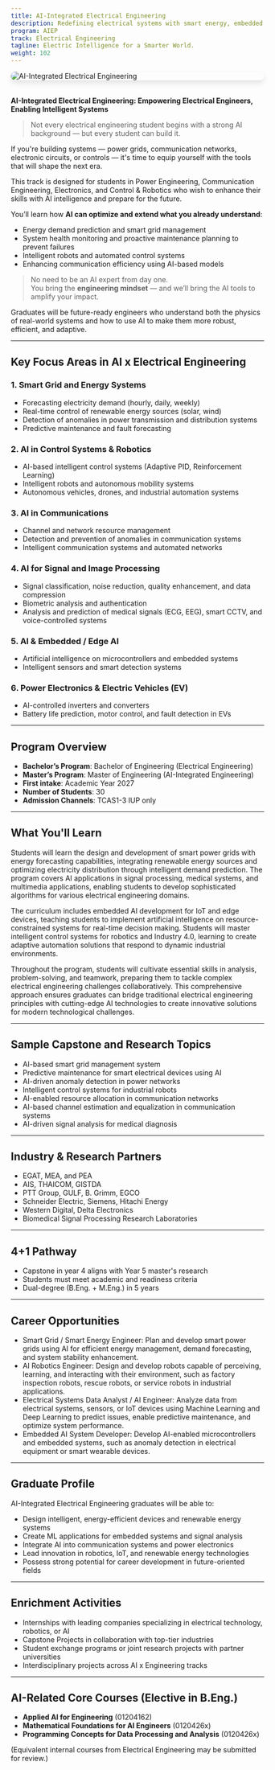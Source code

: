 ```yaml
---
title: AI-Integrated Electrical Engineering
description: Redefining electrical systems with smart energy, embedded AI, autonomous control, and intelligent communication.<br>**Accepting new enrollments next year (academic year 2027).**
program: AIEP
track: Electrical Engineering
tagline: Electric Intelligence for a Smarter World.
weight: 102
---
```


<img src="/img/banners/electrical-hero-new.png"
     alt="AI-Integrated Electrical Engineering"
     style="max-width: 100%; height: auto; margin: 0 0 2rem 0; border-radius: 1rem; box-shadow: 0 6px 12px rgba(0,0,0,0.1); display: block;" />


**AI-Integrated Electrical Engineering: Empowering Electrical Engineers, Enabling Intelligent Systems**  

> Not every electrical engineering student begins with a strong AI background — but every student can build it. 

If you're building systems — power grids, communication networks, electronic circuits, or controls — it's time to equip yourself with the tools that will shape the next era.

This track is designed for students in Power Engineering, Communication Engineering, Electronics, and Control & Robotics who wish to enhance their skills with AI intelligence and prepare for the future.

You’ll learn how **AI can optimize and extend what you already understand**:

- Energy demand prediction and smart grid management 
- System health monitoring and proactive maintenance planning to prevent failures   
- Intelligent robots and automated control systems  
- Enhancing communication efficiency using AI-based models

> No need to be an AI expert from day one.  
> You bring the **engineering mindset** — and we’ll bring the AI tools to amplify your impact.

Graduates will be future-ready engineers who understand both the physics of real-world systems and how to use AI to make them more robust, efficient, and adaptive.

---

##  Key Focus Areas in AI x Electrical Engineering

### 1. Smart Grid and Energy Systems
- Forecasting electricity demand (hourly, daily, weekly)
- Real-time control of renewable energy sources (solar, wind)
- Detection of anomalies in power transmission and distribution systems
- Predictive maintenance and fault forecasting

### 2. AI in Control Systems & Robotics
- AI-based intelligent control systems (Adaptive PID, Reinforcement Learning)
- Intelligent robots and autonomous mobility systems
- Autonomous vehicles, drones, and industrial automation systems

### 3. AI in Communications
- Channel and network resource management
- Detection and prevention of anomalies in communication systems
- Intelligent communication systems and automated networks

### 4. AI for Signal and Image Processing
- Signal classification, noise reduction, quality enhancement, and data compression
- Biometric analysis and authentication
- Analysis and prediction of medical signals (ECG, EEG), smart CCTV, and voice-controlled systems

### 5. AI & Embedded / Edge AI
- Artificial intelligence on microcontrollers and embedded systems
- Intelligent sensors and smart detection systems

### 6. Power Electronics & Electric Vehicles (EV)
- AI-controlled inverters and converters
- Battery life prediction, motor control, and fault detection in EVs

---

##  Program Overview

-  **Bachelor’s Program**: Bachelor of Engineering (Electrical Engineering)
-  **Master’s Program**: Master of Engineering (AI-Integrated Engineering)
-  **First intake**: Academic Year 2027
-  **Number of Students**: 30
-  **Admission Channels**: TCAS1-3 IUP only

---

##  What You'll Learn

Students will learn the design and development of smart power grids with energy forecasting capabilities, integrating renewable energy sources and optimizing electricity distribution through intelligent demand prediction. The program covers AI applications in signal processing, medical systems, and multimedia applications, enabling students to develop sophisticated algorithms for various electrical engineering domains.

The curriculum includes embedded AI development for IoT and edge devices, teaching students to implement artificial intelligence on resource-constrained systems for real-time decision making. Students will master intelligent control systems for robotics and Industry 4.0, learning to create adaptive automation solutions that respond to dynamic industrial environments.

Throughout the program, students will cultivate essential skills in analysis, problem-solving, and teamwork, preparing them to tackle complex electrical engineering challenges collaboratively. This comprehensive approach ensures graduates can bridge traditional electrical engineering principles with cutting-edge AI technologies to create innovative solutions for modern technological challenges.

---

##  Sample Capstone and Research Topics

- AI-based smart grid management system
- Predictive maintenance for smart electrical devices using AI
- AI-driven anomaly detection in power networks
- Intelligent control systems for industrial robots
- AI-enabled resource allocation in communication networks
- AI-based channel estimation and equalization in communication systems
- AI-driven signal analysis for medical diagnosis

---

##  Industry & Research Partners

- EGAT, MEA, and PEA
- AIS, THAICOM, GISTDA
- PTT Group, GULF, B. Grimm, EGCO
- Schneider Electric, Siemens, Hitachi Energy
- Western Digital, Delta Electronics
- Biomedical Signal Processing Research Laboratories

---

##  4+1 Pathway

- Capstone in year 4 aligns with Year 5 master's research
- Students must meet academic and readiness criteria
- Dual-degree (B.Eng. + M.Eng.) in 5 years

---

##  Career Opportunities

- Smart Grid / Smart Energy Engineer: Plan and develop smart power grids using AI for efficient energy management, demand forecasting, and system stability enhancement.
- AI Robotics Engineer: Design and develop robots capable of perceiving, learning, and interacting with their environment, such as factory inspection robots, rescue robots, or service robots in industrial applications.
- Electrical Systems Data Analyst / AI Engineer: Analyze data from electrical systems, sensors, or IoT devices using Machine Learning and Deep Learning to predict issues, enable predictive maintenance, and optimize system performance.
- Embedded AI System Developer: Develop AI-enabled microcontrollers and embedded systems, such as anomaly detection in electrical equipment or smart wearable devices.

---

##  Graduate Profile

AI-Integrated Electrical Engineering graduates will be able to:

- Design intelligent, energy-efficient devices and renewable energy systems
- Create ML applications for embedded systems and signal analysis
- Integrate AI into communication systems and power electronics
- Lead innovation in robotics, IoT, and renewable energy technologies
- Possess strong potential for career development in future-oriented fields


---

##  Enrichment Activities

- Internships with leading companies specializing in electrical technology, robotics, or AI
- Capstone Projects in collaboration with top-tier industries
- Student exchange programs or joint research projects with partner universities
- Interdisciplinary projects across AI x Engineering tracks

---

##  AI-Related Core Courses (Elective in B.Eng.)

- **Applied AI for Engineering** (01204162)
- **Mathematical Foundations for AI Engineers** (0120426x)
- **Programming Concepts for Data Processing and Analysis** (0120426x)

(Equivalent internal courses from Electrical Engineering may be submitted for review.)
